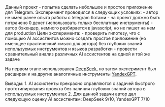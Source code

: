 Данный проект - попытка сделать небольшое и простое приложение для Telegram.
Эксперимент проводился в следующих условиях:
    - автор не имел ранее опыта работы с telegram ботами
    - на проект должно быть потрачено 0 денег (использовать только бесплатные инструменты)
    - автор бэкендер, немного разбирается в javascript, но не пишет на нем для production
Цели эксперимента:
    - проверить гипотезу, что с помощью AI ассистентов можно создать простое приложение (но имеющее практический смысл для автора) без глубоких знаний используемых инструментов и языков разработки
    - провести сравнительный анализ различных AI ассистентов на одной и той же задаче
    
На первом этапе использовался [DeepSeek](https://chat.deepseek.com/), но затем эксперимент был расширен и на другие аналогичные инструменты [YandexGPT](https://alice.yandex.ru/).

Выводы:
    1. AI ассистенты прекрасно справляются с задачей быстрого прототипирования проекта без наличия глубоких знаний автора в используемых инструментах
    2. Для данной задачи автор дал следующую оценку AI ассистентам: DeepSeek 9/10, YandexGPT 7/10
